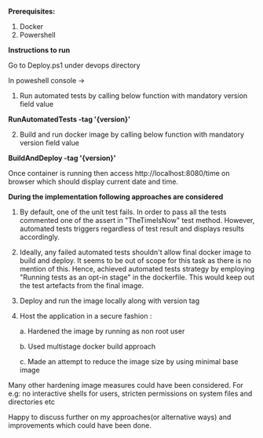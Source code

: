 

**Prerequisites:**
1. Docker
2. Powershell

**Instructions to run**

Go to Deploy.ps1 under devops directory

In poweshell console ->

1. Run automated tests by calling below function with mandatory version field value

  **RunAutomatedTests -tag '{version}'**
  

2. Build and run docker image by calling below function with mandatory version field value

  **BuildAndDeploy -tag '{version}'** 
  
   Once container is running then access http://localhost:8080/time on browser which should display current date and time.

**During the implementation following approaches are considered**

1. By default, one of the unit test fails. In order to pass all the tests commented one of the assert in "TheTimeIsNow" test method. However, automated tests triggers regardless of test result and displays results accordingly.

2. Ideally, any failed automated tests shouldn't allow final docker image to build and deploy. It seems to be out of scope for this task as there is no mention of this. Hence, achieved automated tests strategy by employing "Running tests as an opt-in stage" in the dockerfile. This would keep out the test artefacts from the final image.

3. Deploy and run the image locally along with version tag

4. Host the application in a secure fashion : 

   a. Hardened the image by running as non root user
  
   b. Used multistage docker build approach
  
   c. Made an attempt to reduce the image size by using minimal base image
  
Many other hardening image measures could have been considered. For e.g: no interactive shells for users, stricten permissions on system files and directories etc

Happy to discuss further on my approaches(or alternative ways) and improvements which could have been done.

                                           



